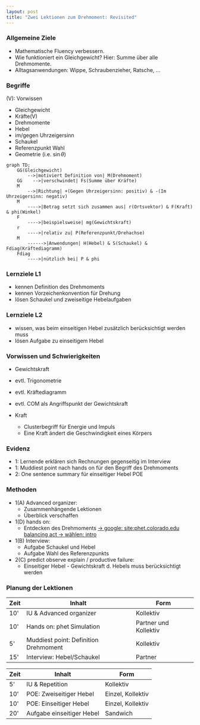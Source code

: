 ```yaml
---
layout: post
title: "Zwei Lektionen zum Drehmoment: Revisited"
---
```



### Allgemeine Ziele
*   Mathematische Fluency verbessern.
*   Wie funktioniert ein Gleichgewicht? Hier: Summe über alle Drehmomente.
*   Alltagsanwendungen: Wippe, Schraubenzieher, Ratsche, ...

### Begriffe

(V): Vorwissen

*   Gleichgewicht
*   Kräfte(V)
*   Drehmomente
*   Hebel
*   im/gegen Uhrzeigersinn
*   Schaukel
*   Referenzpunkt Wahl
*   Geometrie (i.e. $\sin \theta$)

```mermaid!
graph TD;
    GG(Gleichgewicht) 
        -->|motiviert Definition von| M(Drehmoment)
    GG    -->|verschwindet| Fs(Summe über Kräfte)
    M 
        -->|Richtung| +(Gegen Uhrzeigersinn: positiv) & -(Im Uhrzeigersinn: negativ)
    M 
        ---->|Betrag setzt sich zusammen aus| r(Ortsvektor) & F(Kraft) & phi(Winkel)
    F
        ---->|beispielsweise| mg(Gewichtskraft)
    r 
        ---->|relativ zu| P(Referenzpunkt/Drehachse)
    M 
        ------>|Anwendungen| H(Hebel) & S(Schaukel) & Fdiag(Kräftediagramm)
    Fdiag
        ---->|nützlich bei| P & phi
```

### Lernziele L1
*   kennen Definition des Drehmoments
*   kennen Vorzeichenkonvention für Drehung
*   lösen Schaukel und zweiseitige Hebelaufgaben

### Lernziele L2
*   wissen, was beim einseitigen Hebel zusätzlich berücksichtigt werden muss
*   lösen Aufgabe zu einseitigem Hebel

### Vorwissen und Schwierigkeiten

*   Gewichtskraft
*   evtl. Trigonometrie
*   evtl. Kräftediagramm
*   evtl. COM als Angriffspunkt der Gewichtskraft

*   Kraft
    *   Clusterbegriff für Energie und Impuls
    *   Eine Kraft ändert die Geschwindigkeit eines Körpers


### Evidenz

*   1: Lernende erklären sich Rechnungen gegenseitig im Interview
*   1: Muddiest point nach hands on für den Begriff des Drehmoments
*   2: One sentence summary für einseitiger Hebel POE

### Methoden

*   1(A) Advanced organizer: 
    *   Zusammenhängende Lektionen
    *   Überblick verschaffen
*   1(D) hands on: 
    *   Entdecken des Drehmoments [-> google: site:phet.colorado.edu balancing act -> wählen: intro](https://phet.colorado.edu/sims/html/balancing-act/latest/balancing-act_en.html)
*   1(B) Interview: 
    *   Aufgabe Schaukel und Hebel
    *   Aufgabe Wahl des Referenzpunkts 
*   2(C) predict observe explain / productive failure: 
    *   Einseitiger Hebel - Gewichtskraft d. Hebels muss berücksichtigt werden

### Planung der Lektionen

|Zeit|Inhalt|Form|
|--| ----------- |---|
|10'|IU & Advanced organizer|Kollektiv|
|10'|Hands on: phet Simulation|Partner und Kollektiv|
|5'|Muddiest point: Definition Drehmoment|Kollektiv|
|15'|Interview: Hebel/Schaukel|Partner|

|Zeit|Inhalt|Form|
|--| ----------- |---|
|5'|IU & Repetition| Kollektiv|
|10'|POE: Zweiseitiger Hebel|Einzel, Kollektiv|
|10'|POE: Einseitiger Hebel|Einzel, Kollektiv|
|20'|Aufgabe einseitiger Hebel|Sandwich|
